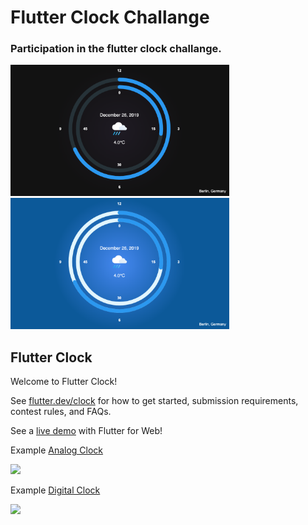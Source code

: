 # Flutter Clock Challange
### Participation in the flutter clock challange.
<img src='berger_clock_dark.png' width='350'>
<img src='berger_clock_light.png' width='350'>


## Flutter Clock

Welcome to Flutter Clock!

See [flutter.dev/clock](https://flutter.dev/clock) for how to get started, submission requirements, contest rules, and FAQs.

See a [live demo](https://maryx.github.io/flutter_clock) with Flutter for Web!

Example [Analog Clock](analog_clock)

<img src='analog_clock/analog.gif' width='350'>

Example [Digital Clock](digital_clock)

<img src='digital_clock/digital.gif' width='350'>
